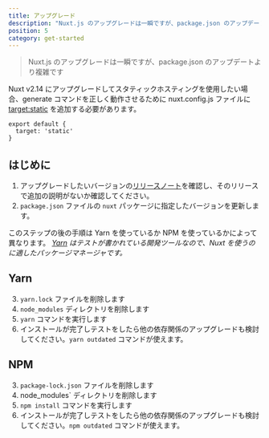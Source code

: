 ```yaml
---
title: アップグレード
description: "Nuxt.js のアップグレードは一瞬ですが、package.json のアップデートより複雑です"
position: 5
category: get-started
---
```


> Nuxt.js のアップグレードは一瞬ですが、package.json のアップデートより複雑です

Nuxt v2.14 にアップグレードしてスタティックホスティングを使用したい場合、generate コマンドを正しく動作させるために nuxt.config.js ファイルに [target:static](/guides/features/deployment-targets#static-hosting) を追加する必要があります。

```js{}[nuxt.config.js]
export default {
  target: 'static'
}
```

## はじめに

1. アップグレードしたいバージョンの[リリースノート](/guide/release-notes)を確認し、そのリリースで追加の説明がないか確認してください。
2. `package.json` ファイルの `nuxt` パッケージに指定したバージョンを更新します。

このステップの後の手順は Yarn を使っているか NPM を使っているかによって異なります。 _[Yarn](https://yarnpkg.com/ja/docs/usage) はテストが書かれている開発ツールなので、Nuxt を使うのに適したパッケージマネージャです。_

## Yarn

3. `yarn.lock` ファイルを削除します
4. `node_modules` ディレクトリを削除します
5. `yarn` コマンドを実行します
6. インストールが完了しテストをしたら他の依存関係のアップグレードも検討してください。`yarn outdated` コマンドが使えます。

## NPM

3. `package-lock.json` ファイルを削除します
4. node_modules` ディレクトリを削除します
5. `npm install` コマンドを実行します
6. インストールが完了しテストをしたら他の依存関係のアップグレードも検討してください。`npm outdated` コマンドが使えます。
